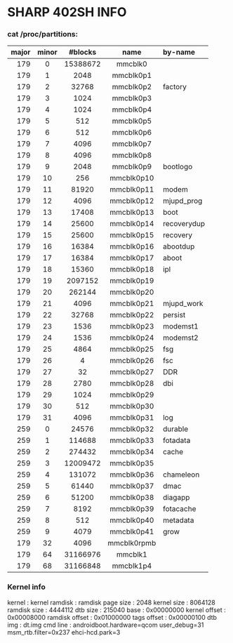 SHARP 402SH INFO
===============

### cat /proc/partitions:

major   |  minor   |  #blocks  |    name       |  by-name
-------:|:--------:|:---------:|:-------------:|:-----------
 179    |    0     |  15388672 |   mmcblk0     |
 179    |    1     |      2048 |   mmcblk0p1   |
 179    |    2     |     32768 |   mmcblk0p2   | factory
 179    |    3     |  1024     |   mmcblk0p3   |
 179    |    4     |  1024     |   mmcblk0p4   |
 179    |    5     |   512     |   mmcblk0p5   |
 179    |    6     |   512     |   mmcblk0p6   |
 179    |    7     |  4096     |   mmcblk0p7   |
 179    |    8     |  4096     |   mmcblk0p8   |
 179    |    9     |  2048     |   mmcblk0p9   | bootlogo
 179    |   10     |   256     |   mmcblk0p10  |
 179    |   11     | 81920     |   mmcblk0p11  | modem
 179    |   12     |  4096     |   mmcblk0p12  | mjupd_prog
 179    |   13     | 17408     |   mmcblk0p13  | boot
 179    |   14     | 25600     |   mmcblk0p14  | recoverydup
 179    |   15     | 25600     |   mmcblk0p15  | recovery
 179    |   16     |  16384    |   mmcblk0p16  | abootdup
 179    |   17     | 16384     |   mmcblk0p17  | aboot
 179    |   18     | 15360     |   mmcblk0p18  | ipl
 179    |   19     | 2097152   |   mmcblk0p19  | 
 179    |   20     |262144     |   mmcblk0p20  |
 179    |   21     |  4096     |   mmcblk0p21  | mjupd_work
 179    |   22     | 32768     |   mmcblk0p22  | persist
 179    |   23     |  1536     |   mmcblk0p23  | modemst1
 179    |   24     |  1536     |   mmcblk0p24  | modemst2
 179    |   25     |  4864     |   mmcblk0p25  | fsg
 179    |   26     |     4     |   mmcblk0p26  | fsc
 179    |   27     |    32     |   mmcblk0p27  | DDR
 179    |   28     |  2780     |   mmcblk0p28  | dbi
 179    |   29     |  1024     |   mmcblk0p29  | 
 179    |   30     |   512     |   mmcblk0p30  |
 179    |   31     |  4096     |   mmcblk0p31  | log
 259    |    0     | 24576     |   mmcblk0p32  | durable
 259    |    1     |114688     |   mmcblk0p33  | fotadata
 259    |    2     |274432     |   mmcblk0p34  | cache
 259    |    3     |12009472   |   mmcblk0p35  | 
 259    |    4     |131072     |   mmcblk0p36  | chameleon
 259    |    5     | 61440     |   mmcblk0p37  | dmac
 259    |    6     | 51200     |   mmcblk0p38  | diagapp
 259    |    7     |  8192     |   mmcblk0p39  | fotacache
 259    |    8     |   512     |   mmcblk0p40  | metadata
 259    |    9     |  4079     |   mmcblk0p41  | grow
 179    |   32     |  4096     |   mmcblk0rpmb |
 179    |   64     |31166976   |   mmcblk1     |
 179    |   68     |31166848   |   mmcblk1p4   |

### Kernel info
  kernel         : kernel
  ramdisk        : ramdisk
  page size      : 2048
  kernel size    : 8064128
  ramdisk size   : 4444112
  dtb size       : 215040
  base           : 0x00000000
  kernel offset  : 0x00008000
  ramdisk offset : 0x01000000
  tags offset    : 0x00000100
  dtb img        : dt.img
  cmd line       : androidboot.hardware=qcom user_debug=31 msm_rtb.filter=0x237 ehci-hcd.park=3

